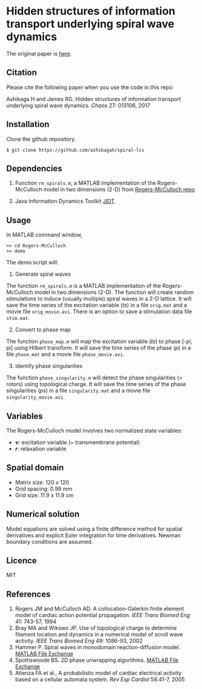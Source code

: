 # Hidden structures of information transport underlying spiral wave dynamics

The original paper is [here](http://aip.scitation.org/doi/full/10.1063/1.4973542).

## Citation

Please cite the following paper when you use the code in this repo:

Ashikaga H and James RG. Hidden structures of information transport underlying spiral wave dynamics. _Chaos_ 27: 013106, 2017

## Installation

Clone the github repository.
```
$ git clone https://github.com/ashikagah/spiral-lcs
```
## Dependencies

1. Function `rm_spirals.m`, a MATLAB implementation of the Rogers-McCulloch model in two dimensions (2-D) from [Rogers-McCulloch repo](https://github.com/ashikagah/Rogers-McCulloch).

2. Java Information Dynamics Toolkit [JIDT](https://github.com/jlizier/jidt).

## Usage

In MATLAB command window, 

```
>> cd Rogers-McCulloch
>> demo
```
The demo script will:

1. Generate spiral waves

The function `rm_spirals.m` is a MATLAB implementation of the Rogers-McCulloch model in two dimensions (2-D). The function will create random stimulations to induce (usually multiple) spiral waves in a 2-D lattice. It will save the time series of the excitation variable (_ts_) in a file `orig.mat` and a movie file `orig_movie.avi`. There is an option to save a stimulation data file `stim.mat`.

2. Convert to phase map

The function `phase_map.m` will map the excitation variable (_ts_) to phase [-pi, pi] using Hilbert transform. It will save the time series of the phase (_p_) in a file `phase.mat` and a movie file `phase_movie.avi`.

3. Identify phase singularities

The function `phase_singularity.m` will detect the phase singularities (= rotors) using topological charge. It will save the time series of the phase singularities (_ps_) in a file `singularity.mat` and a movie file `singularity_movie.avi`.

## Variables
The Rogers-McCulloch model involves two normalized state variables:
- **_v_**: excitation variable (~ transmembrane potential)
- _**r**_: relaxation variable 

## Spatial domain
- Matrix size: 120 x 120
- Grid spacing: 0.99 mm
- Grid size: 11.9 x 11.9 cm

## Numerical solution
Model equations are solved using a finite difference method for spatial derivatives and explicit Euler integration for time derivatives. Newman boundary conditions are assumed. 

## Licence
MIT

## References
1. Rogers JM and McCulloch AD. A collocation-Galerkin finite element model of cardiac action potential propagation. _IEEE Trans Biomed Eng_ 41: 743-57, 1994
2. Bray MA and Wikswo JP. Use of topological charge to determine filament location and dynamics in a numerical model of scroll wave activity. _IEEE Trans Biomed Eng_ 49: 1086-93, 2002
3. Hammer P. Spiral waves in monodomain reaction-diffusion model. [MATLAB File Exchange](https://www.mathworks.com/matlabcentral/fileexchange/22492-spiral-waves-in-monodomain-reaction-diffusion-model)
4. Spottiswoode BS. 2D phase unwrapping algorithms. [MATLAB File Exchange](http://www.mathworks.com/matlabcentral/fileexchange/22504-2d-phase-unwrapping-algorithms?focused=5111677&tab=function)
5. Atienza FA et al., A probabilistic model of cardiac electrical activity based on a cellular automata system. _Rev Esp Cardiol_ 58:41-7, 2005


